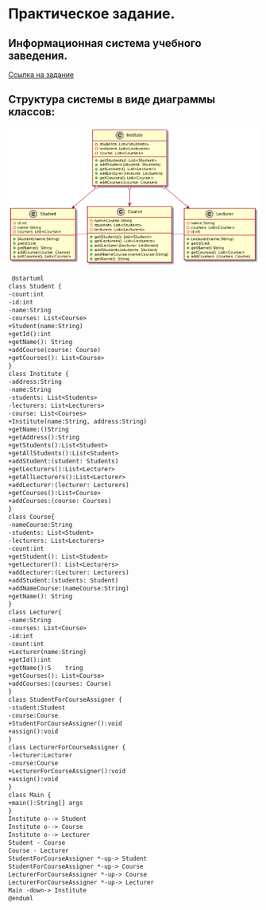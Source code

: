 # Практическое задание.
## Информационная система учебного заведения.
[Ссылка на задание](https://docs.google.com/document/d/1COj5FSznQYb5yC-z6eeu6ggpT8VijWzjwsvZ0ugukN8/edit)
## Структура системы в виде диаграммы классов:
![alt-диаграмма](https://github.com/EnaiY/task/blob/master/images/%D0%94%D0%B8%D0%B0%D0%B3%D1%80%D0%B0%D0%BC%D0%BC%D0%B0.png)
```
 @startuml
class Student {
-count:int
-id:int
-name:String
-courses: List<Course>
+Student(name:String)
+getId():int
+getName(): String
+addCourse(course: Course)
+getCourses(): List<Course>
}
class Institute {
-address:String
-name:String
-students: List<Students>
-lecturers: List<Lecturers>
-course: List<Courses>
+Institute(name:String, address:String)
+getName:()String
+getAddress():String
+getStudents():List<Student>
+getAllStudents():List<Student>
+addStudent:(student: Students)
+getLecturers():List<Lecturer>
+getAllLecturers():List<Lecturer>
+addLecturer:(lecturer: Lecturers)
+getCourses():List<Course>
+addCourses:(course: Courses) 
}
class Course{
-nameCourse:String
-students: List<Student>
-lecturers: List<Lecturers>
-count:int
+getStudent(): List<Student>
+getLecturer(): List<Lecturers>
+addLecturer:(Lecturer: Lecturers)
+addStudent:(students: Student)
+addNameCourse:(nameCourse:String)
+getName(): String 
}
class Lecturer{
-name:String
-courses: List<Course>
-id:int
-count:int
+Lecturer(name:String)
+getId():int
+getName():S    tring
+getCourses(): List<Course>
+addCourses:(courses: Course)
}
class StudentForCourseAssigner {
-student:Student
-course:Course
+StudentForCourseAssigner():void
+assign():void
}
class LecturerForCourseAssigner {
-lecturer:Lecturer
-course:Course
+LecturerForCourseAssigner():void
+assign():void
}
class Main {
+main():String[] args
}
Institute o--> Student
Institute o--> Course
Institute o--> Lecturer
Student - Course
Course - Lecturer
StudentForCourseAssigner *-up-> Student
StudentForCourseAssigner *-up-> Course
LecturerForCourseAssigner *-up-> Course
LecturerForCourseAssigner *-up-> Lecturer
Main -down-> Institute
@enduml
```
